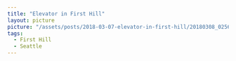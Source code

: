 ```yaml
---
title: "Elevator in First Hill"
layout: picture
picture: "/assets/posts/2018-03-07-elevator-in-first-hill/20180308_025630443_iOS.jpg"
tags:
  - First Hill
  - Seattle
---
```

